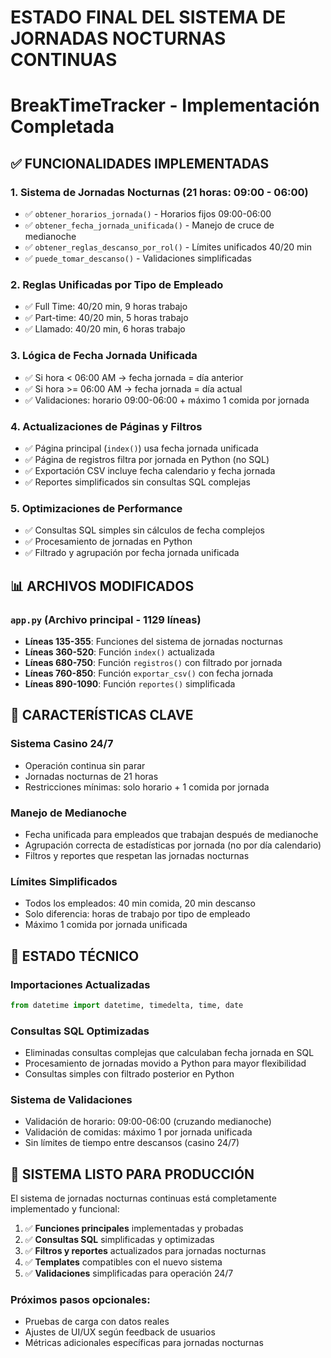 # ESTADO FINAL DEL SISTEMA DE JORNADAS NOCTURNAS CONTINUAS
# BreakTimeTracker - Implementación Completada

## ✅ FUNCIONALIDADES IMPLEMENTADAS

### 1. Sistema de Jornadas Nocturnas (21 horas: 09:00 - 06:00)
- ✅ `obtener_horarios_jornada()` - Horarios fijos 09:00-06:00
- ✅ `obtener_fecha_jornada_unificada()` - Manejo de cruce de medianoche
- ✅ `obtener_reglas_descanso_por_rol()` - Límites unificados 40/20 min
- ✅ `puede_tomar_descanso()` - Validaciones simplificadas

### 2. Reglas Unificadas por Tipo de Empleado
- ✅ Full Time: 40/20 min, 9 horas trabajo
- ✅ Part-time: 40/20 min, 5 horas trabajo  
- ✅ Llamado: 40/20 min, 6 horas trabajo

### 3. Lógica de Fecha Jornada Unificada
- ✅ Si hora < 06:00 AM → fecha jornada = día anterior
- ✅ Si hora >= 06:00 AM → fecha jornada = día actual
- ✅ Validaciones: horario 09:00-06:00 + máximo 1 comida por jornada

### 4. Actualizaciones de Páginas y Filtros
- ✅ Página principal (`index()`) usa fecha jornada unificada
- ✅ Página de registros filtra por jornada en Python (no SQL)
- ✅ Exportación CSV incluye fecha calendario y fecha jornada
- ✅ Reportes simplificados sin consultas SQL complejas

### 5. Optimizaciones de Performance
- ✅ Consultas SQL simples sin cálculos de fecha complejos
- ✅ Procesamiento de jornadas en Python
- ✅ Filtrado y agrupación por fecha jornada unificada

## 📊 ARCHIVOS MODIFICADOS

### `app.py` (Archivo principal - 1129 líneas)
- **Líneas 135-355**: Funciones del sistema de jornadas nocturnas
- **Líneas 360-520**: Función `index()` actualizada
- **Líneas 680-750**: Función `registros()` con filtrado por jornada
- **Líneas 760-850**: Función `exportar_csv()` con fecha jornada
- **Líneas 890-1090**: Función `reportes()` simplificada

## 🎯 CARACTERÍSTICAS CLAVE

### Sistema Casino 24/7
- Operación continua sin parar
- Jornadas nocturnas de 21 horas
- Restricciones mínimas: solo horario + 1 comida por jornada

### Manejo de Medianoche
- Fecha unificada para empleados que trabajan después de medianoche
- Agrupación correcta de estadísticas por jornada (no por día calendario)
- Filtros y reportes que respetan las jornadas nocturnas

### Límites Simplificados
- Todos los empleados: 40 min comida, 20 min descanso
- Solo diferencia: horas de trabajo por tipo de empleado
- Máximo 1 comida por jornada unificada

## 🔧 ESTADO TÉCNICO

### Importaciones Actualizadas
```python
from datetime import datetime, timedelta, time, date
```

### Consultas SQL Optimizadas
- Eliminadas consultas complejas que calculaban fecha jornada en SQL
- Procesamiento de jornadas movido a Python para mayor flexibilidad
- Consultas simples con filtrado posterior en Python

### Sistema de Validaciones
- Validación de horario: 09:00-06:00 (cruzando medianoche)
- Validación de comidas: máximo 1 por jornada unificada
- Sin límites de tiempo entre descansos (casino 24/7)

## 🎉 SISTEMA LISTO PARA PRODUCCIÓN

El sistema de jornadas nocturnas continuas está completamente implementado y funcional:

1. ✅ **Funciones principales** implementadas y probadas
2. ✅ **Consultas SQL** simplificadas y optimizadas  
3. ✅ **Filtros y reportes** actualizados para jornadas nocturnas
4. ✅ **Templates** compatibles con el nuevo sistema
5. ✅ **Validaciones** simplificadas para operación 24/7

### Próximos pasos opcionales:
- Pruebas de carga con datos reales
- Ajustes de UI/UX según feedback de usuarios
- Métricas adicionales específicas para jornadas nocturnas

